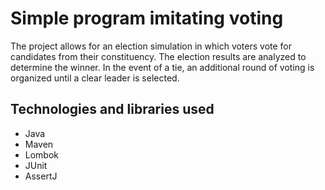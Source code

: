 # Simple program imitating voting

The project allows for an election simulation in which voters vote for candidates from their constituency. The election results are analyzed to determine the winner. In the event of a tie, an additional round of voting is organized until a clear leader is selected.

## Technologies and libraries used

* Java
* Maven
* Lombok
* JUnit
* AssertJ